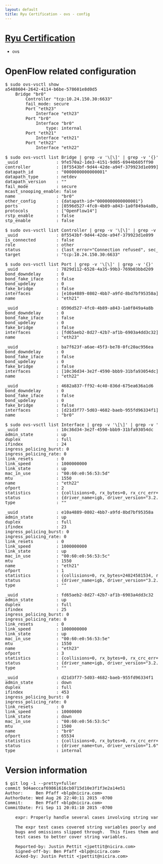 ```yaml
---
layout: default
title: Ryu Certification - ovs - config
---
```

# [Ryu Certification](http://osrg.github.io/ryu/certification.html)
* ovs 

# OpenFlow related configuration
<pre>
$ sudo ovs-vsctl show
a5488604-2642-4114-b6be-578601e8d0d5
    Bridge "br0"
        Controller "tcp:10.24.150.30:6633"
        fail_mode: secure
        Port "eth23"
            Interface "eth23"
        Port "br0"
            Interface "br0"
                type: internal
        Port "eth21"
            Interface "eth21"
        Port "eth22"
            Interface "eth22"

$ sudo ovs-vsctl list Bridge | grep -v '\[\]' | grep -v '{}'
_uuid               : 9fe570a2-1de3-4151-9d05-6944b605ff90
controller          : [8f5543bf-9d44-42de-a94f-379923d1e099]
datapath_id         : "0000000000000001"
datapath_type       : netdev
datapath_version    : "<built-in>"
fail_mode           : secure
mcast_snooping_enable: false
name                : "br0"
other_config        : {datapath-id="0000000000000001"}
ports               : [0596d527-4fc0-4b89-a843-1a0f849a4a8b, 4682a837-ff92-4c40-836d-675ea636a1d6, 7829d112-6528-4a35-99b3-769b03bbd209, ba7f623f-a6ae-45f3-be78-0fc20ac956ea]
protocols           : ["OpenFlow14"]
rstp_enable         : false
stp_enable          : false

$ sudo ovs-vsctl list Controller | grep -v '\[\]' | grep -v '{}'
_uuid               : 8f5543bf-9d44-42de-a94f-379923d1e099
is_connected        : false
role                : other
status              : {last_error="Connection refused", sec_since_disconnect="1", state=BACKOFF}
target              : "tcp:10.24.150.30:6633"

$ sudo ovs-vsctl list Port | grep -v '\[\]' | grep -v '{}'
_uuid               : 7829d112-6528-4a35-99b3-769b03bbd209
bond_downdelay      : 0
bond_fake_iface     : false
bond_updelay        : 0
fake_bridge         : false
interfaces          : [e10a4889-0802-4bb7-a9fd-8bd7bf95358a]
name                : "eth21"

_uuid               : 0596d527-4fc0-4b89-a843-1a0f849a4a8b
bond_downdelay      : 0
bond_fake_iface     : false
bond_updelay        : 0
fake_bridge         : false
interfaces          : [fd65aeb2-8d27-42b7-af1b-6903a4dd3c32]
name                : "eth23"

_uuid               : ba7f623f-a6ae-45f3-be78-0fc20ac956ea
bond_downdelay      : 0
bond_fake_iface     : false
bond_updelay        : 0
fake_bridge         : false
interfaces          : [10c36d34-3e2f-4590-bbb9-31bfa93054dc]
name                : "eth22"

_uuid               : 4682a837-ff92-4c40-836d-675ea636a1d6
bond_downdelay      : 0
bond_fake_iface     : false
bond_updelay        : 0
fake_bridge         : false
interfaces          : [d21d3f77-5d03-4682-baeb-955fd96334f1]
name                : "br0"

$ sudo ovs-vsctl list Interface | grep -v '\[\]' | grep -v '{}'
_uuid               : 10c36d34-3e2f-4590-bbb9-31bfa93054dc
admin_state         : up
duplex              : full
ifindex             : 24
ingress_policing_burst: 0
ingress_policing_rate: 0
link_resets         : 0
link_speed          : 1000000000
link_state          : up
mac_in_use          : "00:60:e0:56:53:5d"
mtu                 : 1550
name                : "eth22"
ofport              : 2
statistics          : {collisions=0, rx_bytes=0, rx_crc_err=0, rx_dropped=0, rx_errors=0, rx_frame_err=0, rx_over_err=0, rx_packets=0, tx_bytes=18089315792, tx_dropped=0, tx_errors=0, tx_packets=12064077}
status              : {driver_name=igb, driver_version="3.2.10-k", firmware_version="2.10-9"}
type                : ""

_uuid               : e10a4889-0802-4bb7-a9fd-8bd7bf95358a
admin_state         : up
duplex              : full
ifindex             : 23
ingress_policing_burst: 0
ingress_policing_rate: 0
link_resets         : 0
link_speed          : 1000000000
link_state          : up
mac_in_use          : "00:60:e0:56:53:5c"
mtu                 : 1550
name                : "eth21"
ofport              : 1
statistics          : {collisions=0, rx_bytes=24024581534, rx_crc_err=0, rx_dropped=0, rx_errors=0, rx_frame_err=0, rx_over_err=0, rx_packets=16026376, tx_bytes=0, tx_dropped=0, tx_errors=0, tx_packets=0}
status              : {driver_name=igb, driver_version="3.2.10-k", firmware_version="2.10-9"}
type                : ""

_uuid               : fd65aeb2-8d27-42b7-af1b-6903a4dd3c32
admin_state         : up
duplex              : full
ifindex             : 25
ingress_policing_burst: 0
ingress_policing_rate: 0
link_resets         : 0
link_speed          : 1000000000
link_state          : up
mac_in_use          : "00:60:e0:56:53:5e"
mtu                 : 1550
name                : "eth23"
ofport              : 3
statistics          : {collisions=0, rx_bytes=0, rx_crc_err=0, rx_dropped=0, rx_errors=0, rx_frame_err=0, rx_over_err=0, rx_packets=0, tx_bytes=1176922500, tx_dropped=0, tx_errors=0, tx_packets=784615}
status              : {driver_name=igb, driver_version="3.2.10-k", firmware_version="2.10-9"}
type                : ""

_uuid               : d21d3f77-5d03-4682-baeb-955fd96334f1
admin_state         : down
duplex              : full
ifindex             : 453
ingress_policing_burst: 0
ingress_policing_rate: 0
link_resets         : 0
link_speed          : 10000000
link_state          : down
mac_in_use          : "00:60:e0:56:53:5c"
mtu                 : 1500
name                : "br0"
ofport              : 65534
statistics          : {collisions=0, rx_bytes=0, rx_crc_err=0, rx_dropped=0, rx_errors=0, rx_frame_err=0, rx_over_err=0, rx_packets=0, tx_bytes=0, tx_dropped=0, tx_errors=0, tx_packets=0}
status              : {driver_name=tun, driver_version="1.6", firmware_version="N/A"}
type                : internal
</pre>

# Version information
<pre>
$ git log -1 --pretty=fuller
commit 9d4aeccaf69861616cb0715d10e3f1f3e2a14e51
Author:     Ben Pfaff &lt;blp@nicira.com&gt;
AuthorDate: Wed Aug 26 22:40:11 2015 -0700
Commit:     Ben Pfaff &lt;blp@nicira.com&gt;
CommitDate: Fri Sep 11 20:01:10 2015 -0700

    expr: Properly handle several cases involving string variables.
    
    The expr test cases covered string variables poorly and thus a number of
    bugs and omissions slipped through.  This fixes them and generalizes the
    test cases to better cover string variables.
    
    Reported-by: Justin Pettit &lt;jpettit@nicira.com&gt;
    Signed-off-by: Ben Pfaff &lt;blp@nicira.com&gt;
    Acked-by: Justin Pettit &lt;jpettit@nicira.com&gt;
</pre>
